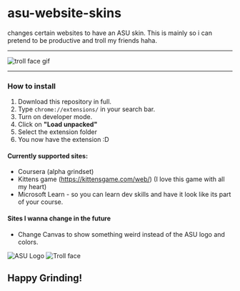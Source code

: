 # asu-website-skins

changes certain websites to have an ASU skin. This is mainly so i can pretend to be productive and troll my friends haha.

---

![troll face gif](https://media.tenor.com/uZ5B1eq7v9AAAAAM/troll-face-gif.gif)

---

### How to install

1. Download this repository in full.
2. Type `chrome://extensions/` in your search bar.
3. Turn on developer mode.
4. Click on **"Load unpacked"**
5. Select the extension folder
6. You now have the extension :D

#### Currently supported sites:

- Coursera (alpha grindset)
- Kittens game (https://kittensgame.com/web/) (I love this game with all my heart)
- Microsoft Learn - so you can learn dev skills and have it look like its part of your course.

#### Sites I wanna change in the future

- Change Canvas to show something weird instead of the ASU logo and colors.

![ASU Logo](https://aci.az.gov/sites/default/files/media/ASU-logo.png)
![Troll face](https://upload.wikimedia.org/wikipedia/en/7/73/Trollface.png)

## Happy Grinding!
